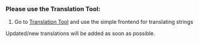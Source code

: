 ### Please use the Translation Tool: ###

  1. Go to [Translation Tool](http://smsoip.funpic.de/) and use the simple frontend for translating strings

Updated/new translations will be added as soon as possible.
